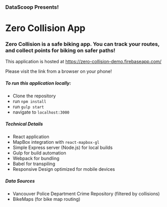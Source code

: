 ### DataScoop Presents!

# Zero Collision App

### Zero Collision is a safe biking app. You can track your routes, and collect points for biking on safer paths!

This application is hosted at https://zero-collision-demo.firebaseapp.com/

Please visit the link from a browser on your phone!

##### To run this application locally:

- Clone the repository
- run ```npm install```
- run ```gulp start```
- navigate to ```localhost:3000```


##### Technical Details

- React application
- MapBox integration with ```react-mapbox-gl```
- Simple Express server (Node.js) for local builds
- Gulp for build automation
- Webpack for bundling
- Babel for transpiling
- Responsive Design optimized for mobile devices


##### Data Sources
- Vancouver Police Department Crime Repository (filtered by collisions)
- BikeMaps (for bike map routing)
